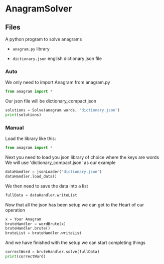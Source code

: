 # AnagramSolver

## Files

A python program to solve anagrams

- `anagram.py` library

- `dictionary.json` english dictionary json file

### Auto

We only need to import Anagram from anagram.py
```python
from anagram import *
```

Our json file will be dictionary_compact.json
```python
solutions = Solve(anagram words, 'dictionary.json')
print(solutions)
```

### Manual

Load the library like this:
```python
from anagram import *
```

Next you need to load you json library of choice where the keys are words
We will use 'dictionary_compact.json' as our example
```python
dataHandler = jsonLoader('dictionary.json')
dataHandler.load_data()
```

We then need to save the data into a list
```python
fullData = dataHandler.writeList
```

Now that all the json has been setup we can get to the
Heart of our operation
```python
x = Your Anagram
bruteHandler = wordBrute(x)
bruteHandler.brute()
bruteList = bruteHandler.writeList
```

And we have finished with the setup we can start completing things
```python
correctWord = bruteHandler.solve(fullData)
print(correctWord)
```
